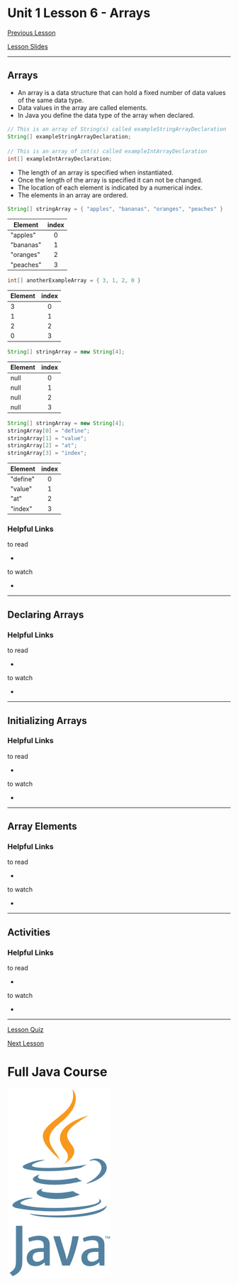 # Unit 1 Lesson 6 - Arrays

[Previous Lesson](https://github.com/Kevin-Lago/full_java_course/tree/master/unit_1_getting_started/lesson_3_methods)

[Lesson Slides](https://docs.google.com/presentation/d/12SsbLA1HV4kX1I71zBAGQC0I2icgxCpkWr3B5zB9iB0/edit?usp=sharing)

---
## Arrays

- An array is a data structure that can hold a fixed number of data values of the same data type.
- Data values in the array are called elements.
- In Java you define the data type of the array when declared.

```java
// This is an array of String(s) called exampleStringArrayDeclaration
String[] exampleStringArrayDeclaration;

// This is an array of int(s) called exampleIntArrayDeclaration
int[] exampleIntArrayDeclaration;
```

- The length of an array is specified when instantiated.
- Once the length of the array is specified it can not be changed.
- The location of each element is indicated by a numerical index.
- The elements in an array are ordered.

```java
String[] stringArray = { "apples", "bananas", "oranges", "peaches" }
```

| Element   | index |
| ----------|:-----:|
| "apples"  | 0     |
| "bananas" | 1     |
| "oranges" | 2     |
| "peaches" | 3     |

```java
int[] anotherExampleArray = { 3, 1, 2, 0 }
```

| Element | index |
| --------|:-----:|
| 3       | 0     |
| 1       | 1     |
| 2       | 2     |
| 0       | 3     |

```java
String[] stringArray = new String[4];
```

| Element | index |
| --------|:-----:|
| null    | 0     |
| null    | 1     |
| null    | 2     |
| null    | 3     |

```java
String[] stringArray = new String[4];
stringArray[0] = "define";
stringArray[1] = "value";
stringArray[2] = "at";
stringArray[3] = "index";
```

| Element  | index |
| ---------|:-----:|
| "define" | 0     |
| "value"  | 1     |
| "at"     | 2     |
| "index"  | 3     |


### Helpful Links

to read

- []()

to watch

- []()

---
## Declaring Arrays

### Helpful Links

to read

- []()

to watch

- []()

---
## Initializing Arrays

### Helpful Links

to read

- []()

to watch

- []()

---
## Array Elements

### Helpful Links

to read

- []()

to watch

- []()

---
## Activities

### Helpful Links

to read

- []()

to watch

- []()

---

[Lesson Quiz]()

[Next Lesson](https://github.com/Kevin-Lago/full_java_course/tree/master/unit_2/lesson_7_debugging)

# Full Java Course

<a href="https://github.com/Kevin-Lago/java_full_course">
	<img src="../../java_logo.png" />
</a>


